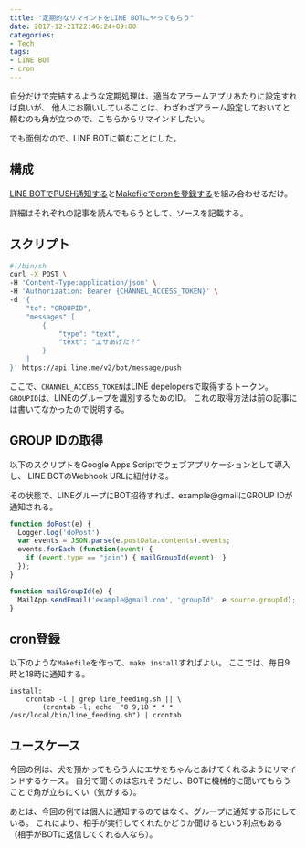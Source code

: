 ```yaml
---
title: "定期的なリマインドをLINE BOTにやってもらう"
date: 2017-12-21T22:46:24+09:00
categories:
- Tech
tags:
- LINE BOT
- cron
---
```


自分だけで完結するような定期処理は、適当なアラームアプリあたりに設定すれば良いが、
他人にお願いしていることは、わざわざアラーム設定しておいてと頼むのも角が立つので、こちらからリマインドしたい。

でも面倒なので、LINE BOTに頼むことにした。

<!--more-->

## 構成
[LINE BOTでPUSH通知する](../line_push/)と[Makefileでcronを登録する](../make_cron/)を組み合わせるだけ。

詳細はそれぞれの記事を読んでもらうとして、ソースを記載する。


## スクリプト

```bash
#!/bin/sh
curl -X POST \
-H 'Content-Type:application/json' \
-H 'Authorization: Bearer {CHANNEL_ACCESS_TOKEN}' \
-d '{
    "to": "GROUPID",
    "messages":[
        {
            "type": "text",
            "text": "エサあげた？"
        }
    ]
}' https://api.line.me/v2/bot/message/push
```

ここで、`CHANNEL_ACCESS_TOKEN`はLINE depelopersで取得するトークン。
`GROUPID`は、LINEのグループを識別するためのID。
これの取得方法は前の記事には書いてなかったので説明する。


## GROUP IDの取得
以下のスクリプトをGoogle Apps Scriptでウェブアプリケーションとして導入し、
LINE BOTのWebhook URLに紐付ける。

その状態で、LINEグループにBOT招待すれば、example@gmailにGROUP IDが通知される。

```js
function doPost(e) {
  Logger.log('doPost')
  var events = JSON.parse(e.postData.contents).events;
  events.forEach (function(event) {
    if (event.type == "join") { mailGroupId(event); }
  });
}

function mailGroupId(e) {
  MailApp.sendEmail('example@gmail.com', 'groupId', e.source.groupId);
}
```


## cron登録
以下のような`Makefile`を作って、`make install`すればよい。
ここでは、毎日9時と18時に通知する。

```make
install:
	crontab -l | grep line_feeding.sh || \
		(crontab -l; echo  "0 9,18 * * * /usr/local/bin/line_feeding.sh") | crontab
```


## ユースケース
今回の例は、犬を預かってもらう人にエサをちゃんとあげてくれるようにリマインドするケース。
自分で聞くのは忘れそうだし、BOTに機械的に聞いてもらうことで角が立ちにくい（気がする）。

あとは、今回の例では個人に通知するのではなく、グループに通知する形にしている。
これにより、相手が実行してくれたかどうか聞けるという利点もある（相手がBOTに返信してくれる人なら）。
